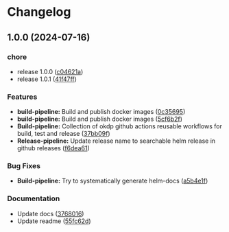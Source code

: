 # Changelog

## 1.0.0 (2024-07-16)


### chore

* release 1.0.0 ([c04621a](https://github.com/idirze/gh-workflows/commit/c04621af53ad288690bd6596640b641e5cba1b1c))
* release 1.0.1 ([41f47ff](https://github.com/idirze/gh-workflows/commit/41f47ff20ac1f3222b0d7cf6a0e458298c1fd898))


### Features

* **build-pipeline:** Build and publish docker images ([0c35695](https://github.com/idirze/gh-workflows/commit/0c35695b783d1940cffb28f67b3ddfb2908a93cd))
* **build-pipeline:** Build and publish docker images ([5cf6b2f](https://github.com/idirze/gh-workflows/commit/5cf6b2f065cc521f13f08c46193a20674e6254ca))
* **Build-pipeline:** Collection of okdp github actions reusable workflows for build, test and release ([37bb09f](https://github.com/idirze/gh-workflows/commit/37bb09ff87ac84881e7b300911801c3cb0a95059))
* **Release-pipeline:** Update release name to searchable helm release in github releases ([f6dea61](https://github.com/idirze/gh-workflows/commit/f6dea614413692ace35d4ffeb7bbba8bbab2c453))


### Bug Fixes

* **Build-pipeline:** Try to systematically generate helm-docs ([a5b4e1f](https://github.com/idirze/gh-workflows/commit/a5b4e1f9d984ad76641ef0c607cae047e0701872))


### Documentation

* Update docs ([3768016](https://github.com/idirze/gh-workflows/commit/37680168fc98446df286269964e7e902b516b727))
* Update readme ([55fc62d](https://github.com/idirze/gh-workflows/commit/55fc62d4b6241c7978c66c090a4939bb238d4efd))

